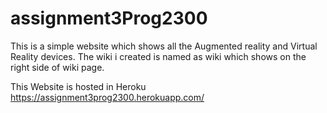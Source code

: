 # assignment3Prog2300
This is a simple website which shows all the Augmented reality and Virtual Reality devices.
The wiki i created is named as wiki which shows on the right side of wiki page. 

This Website is hosted in Heroku https://assignment3prog2300.herokuapp.com/
